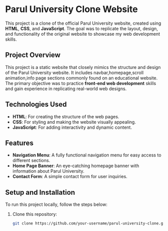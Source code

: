 # Parul University Clone Website

This project is a clone of the official Parul University website, created using **HTML**, **CSS**, and **JavaScript**.
The goal was to replicate the layout, design, and functionality of the original website to showcase my web development skills.

## Project Overview

This project is a static website that closely mimics the structure and design of the Parul University website. It includes navbar,homepage,scroll animation,info page sections commonly found on an educational website. 
The primary objective was to practice **front-end web development** skills and gain experience in replicating real-world web designs.

## Technologies Used

- **HTML**: For creating the structure of the web pages.
- **CSS**: For styling and making the website visually appealing.
- **JavaScript**: For adding interactivity and dynamic content.

## Features

- **Navigation Menu**: A fully functional navigation menu for easy access to different sections.
- **Home Page Banner**: An eye-catching homepage banner with information about Parul University.
- **Contact Form**: A simple contact form for user inquiries.

## Setup and Installation

To run this project locally, follow the steps below:

1. Clone this repository:
   ```bash
   git clone https://github.com/your-username/parul-university-clone.git

